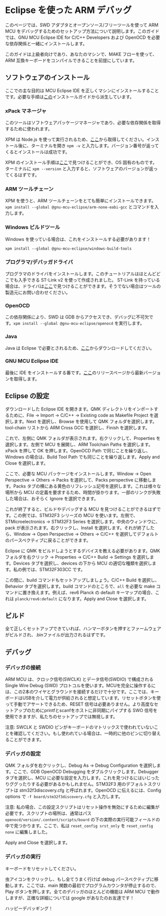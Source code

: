 # Eclipse を使った ARM デバッグ

<!---
  original document: eae21eed7:docs/arm_debugging.md
  git diff eae21eed7 HEAD docs/arm_debugging.md | cat
-->

このページでは、SWD アダプタとオープンソース/フリーツールを使って ARM MCU をデバッグするためのセットアップ方法について説明します。このガイドでは、GNU MCU Eclipse IDE for C/C++ Developers および OpenOCD を必要な依存関係と一緒にインストールします。

このガイドは上級者向けであり、あなたのマシンで、MAKE フローを使って、ARM 互換キーボードをコンパイルできることを前提にしています。

## ソフトウェアのインストール

ここでの主な目的は MCU Eclipse IDE を正しくマシンにインストールすることです。必要な手順は[この](https://gnu-mcu-eclipse.github.io/install/)インストールガイドから派生しています。

### xPack マネージャ

このツールはソフトウェアパッケージマネージャであり、必要な依存関係を取得するために使われます。

XPM は Node.js を使って実行されるため、[ここ](https://nodejs.org/en/)から取得してください。インストール後に、ターミナルを開き `npm -v` と入力します。バージョン番号が返ってくるとインストールは成功です。

XPM のインストール手順は[ここ](https://www.npmjs.com/package/xpm)で見つけることができ、OS 固有のものです。ターミナルに `xpm --version` と入力すると、ソフトウェアのバージョンが返ってくるはずです。

### ARM ツールチェーン

XPM を使うと、ARM ツールチェーンをとても簡単にインストールできます。`xpm install --global @gnu-mcu-eclipse/arm-none-eabi-gcc` とコマンドを入力します。

### Windows ビルドツール

Windows を使っている場合は、これをインストールする必要があります！

`xpm install --global @gnu-mcu-eclipse/windows-build-tools`

### プログラマ/デバッガドライバ

プログラマのドライバをインストールします。このチュートリアルはほとんどどこでも入手できる ST-Link v2 を使って作成されました。
ST-Link を持っている場合は、ドライバは[ここ](https://www.st.com/en/development-tools/stsw-link009.html)で見つけることができます。そうでない場合はツールの製造元にお問い合わせください。

### OpenOCD

この依存関係により、SWD は GDB からアクセスでき、デバッグに不可欠です。`xpm install --global @gnu-mcu-eclipse/openocd` を実行します。

### Java

Java は Eclipse で必要とされるため、[ここ](https://www.oracle.com/technetwork/java/javase/downloads/index.html)からダウンロードしてください。

### GNU MCU Eclipse IDE

最後に IDE をインストールする番です。[ここ](https://github.com/gnu-mcu-eclipse/org.eclipse.epp.packages/releases/)のリリースページから最新バージョンを取得します。

## Eclipse の設定

ダウンロードした Eclipse IDE を開きます。QMK ディレクトリをインポートするために、File -> Import -> C/C++ -> Existing code as Makefile Project を選択します。Next を選択し、Browse を使用して QMK フォルダを選択します。tool-chain リストから ARM Cross GCC を選択し、Finish を選択します。

これで、左側に QMK フォルダが表示されます。右クリックして、Properties を選択します。左側で MCU を展開し、ARM Toolchain Paths を選択します。xPack を押して OK を押します。OpenOCD Path で同じことを繰り返し、Windows の場合は、Build Tool Path でも同じことを繰り返します。Apply and Close を選択します。

ここで、必要な MCU パッケージをインストールします。Window -> Open Perspective -> Others -> Packs を選択して、Packs perspective に移動します。Packs タブの横にある黄色のリフレッシュ記号を選択します。これは様々な場所から MCU の定義を要求するため、時間が掛かります。一部のリンクが失敗した場合は、おそらく Ignore を選択できます。

これが終了すると、ビルドやデバッグする MCU を見つけることができるはずです。この例では、STM32F3 シリーズの MCU を使います。左側で、STMicroelectronics -> STM32F3 Series を選択します。中央のウィンドウに、pack が表示されます。右クリックし、Install を選択します。それが終了したら、Window -> Open Perspective -> Others -> C/C++ を選択してデフォルトのパースペクティブに戻ることができます。

Eclipse に QMK をビルドしようとするデバイスを教える必要があります。QMK フォルダを右クリック -> Properties -> C/C++ Build -> Settings を選択します。Devices タブを選択し、devices の下から MCU の適切な種類を選択します。私の例では、STM32F303CC です。

この間に、build コマンドもセットアップしましょう。C/C++ Build を選択し、Behavior タブを選択します。build コマンドのところで、`all` を必要な make コマンドに置き換えます。例えば、rev6 Planck の default キーマップの場合、これは `planck/rev6:default` になります。Apply and Close を選択します。

## ビルド

全て正しくセットアップできていれば、ハンマーボタンを押すとファームウェアがビルドされ、.binファイルが出力されるはずです。

## デバッグ

### デバッガの接続

ARM MCU は、クロック信号(SWCLK) とデータ信号(SWDIO) で構成される Single Wire Debug (SWD) プロトコルを使います。MCUを完全に操作するには、この2本のワイヤとグラウンドを接続するだけで十分です。ここでは、キーボードはUSBを介して電力が供給されると想定しています。リセットボタンを使って手動でアサートできるため、RESET 信号は必要ありません。より高度なセットアップのためにprintfとscanfをホストに非同期にパイプする SWO 信号を使用できますが、私たちのセットアップでは無視します。

注意: SWCLK と SWDIO ピンがキーボードのマトリックスで使われていないことを確認してください。もし使われている場合は、一時的に他のピンに切り替えることができます。

### デバッガの設定

QMK フォルダを右クリックし、Debug As -> Debug Configuration を選択します。ここで、GDB OpenOCD Debugging をダブルクリックします。Debugger タブを選択し、MCU に必要な設定を入力します。これを見つけるにはいじったりググったりする必要があるかもしれません。STM32F3 用のデフォルトスクリプトは stm32f3discovery.cfg と呼ばれます。OpenOCD に伝えるには、Config options で `-f board/stm32f3discovery.cfg` と入力します。

注意: 私の場合、この設定スクリプトはリセット操作を無効にするために編集が必要です。スクリプトの場所は、通常はパス `openocd/version/.content/scripts/board` の下の実際の実行可能フィールドの中で見つかります。ここで、私は `reset_config srst_only` を `reset_config none` に編集しました。

Apply and Close を選択します。

### デバッガの実行

キーボードをリセットしてください。

虫アイコンをクリックし、もし全てうまく行けば debug パースペクティブに移動します。ここでは、main 関数の最初でプログラムカウンタが停止するので、Play ボタンを押します。全てのデバッガのほとんどの機能は ARM MCU で動作しますが、正確な詳細については google があなたのお友達です！


ハッピーデバッギング！
